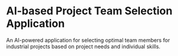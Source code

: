 # AI-based Project Team Selection Application
 An AI-powered application for selecting optimal team members for industrial projects based on project needs and individual skills.
